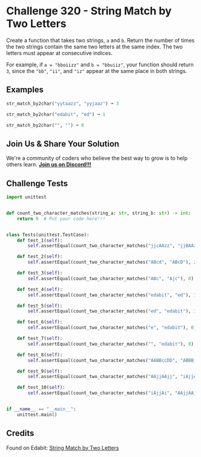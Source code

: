 # Challenge 320 - String Match by Two Letters

Create a function that takes two strings, `a` and `b`. Return the number of times the two strings contain the same two letters at the same index. The two letters must appear at consecutive indices.

For example, if `a = "bboiizz"` and `b = "bbuiiz"`, your function should return `3`, since the `"bb"`, `"ii"`, and `"iz"` appear at the same place in both strings.

## Examples
```python
str_match_by2char("yytaazz", "yyjaaz") ➞ 3

str_match_by2char("edabit", "ed") ➞ 1

str_match_by2char("", "") ➞ 0
```
## Join Us & Share Your Solution

We're a community of coders who believe the best way to grow is to help others learn. **[Join us on Discord!!!](https://discord.gg/sfHykntuGy)**

## Challenge Tests
```python
import unittest


def count_two_character_matches(string_a: str, string_b: str) -> int:
    return 0  # Put your code here!!!


class Tests(unittest.TestCase):
    def test_1(self):
        self.assertEqual(count_two_character_matches("jjcAAzz", "jjBAAz"), 3)

    def test_2(self):
        self.assertEqual(count_two_character_matches("ABcd", "ABcD"), 2)

    def test_3(self):
        self.assertEqual(count_two_character_matches("ABc", "Ajc"), 0)

    def test_4(self):
        self.assertEqual(count_two_character_matches("edabit", "ed"), 1)

    def test_5(self):
        self.assertEqual(count_two_character_matches("ed", "edabit"), 1)

    def test_6(self):
        self.assertEqual(count_two_character_matches("e", "edabit"), 0)

    def test_7(self):
        self.assertEqual(count_two_character_matches("", "edabit"), 0)

    def test_8(self):
        self.assertEqual(count_two_character_matches("AABBccDD", "ABBBjjD"), 1)

    def test_9(self):
        self.assertEqual(count_two_character_matches("AAjjAAjj", "iAjjAi"), 3)

    def test_10(self):
        self.assertEqual(count_two_character_matches("iAjjAi", "AAjjAAjj"), 3)


if __name__ == "__main__":
    unittest.main()
```
## Credits

Found on Edabit: [String Match by Two Letters](https://edabit.com/challenge/qkBR9guzewqTztLPM)
